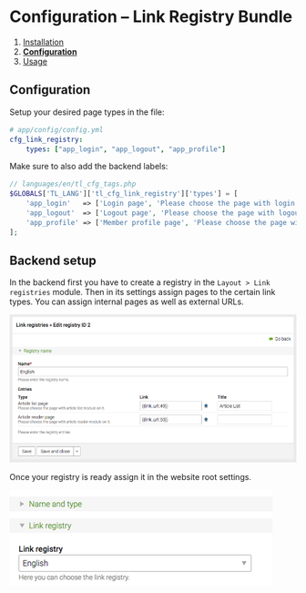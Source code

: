 # Configuration – Link Registry Bundle

1. [Installation](01-installation.md)
2. [**Configuration**](02-config.md)
3. [Usage](03-usage.md)


## Configuration

Setup your desired page types in the file:

```yaml
# app/config/config.yml
cfg_link_registry:
    types: ["app_login", "app_logout", "app_profile"]
```

Make sure to also add the backend labels:
 
```php
// languages/en/tl_cfg_tags.php
$GLOBALS['TL_LANG']['tl_cfg_link_registry']['types'] = [
    'app_login'   => ['Login page', 'Please choose the page with login module on it.'],
    'app_logout'  => ['Logout page', 'Please choose the page with logout module on it.'],
    'app_profile' => ['Member profile page', 'Please choose the page with member profile module on it.'],
];
```


## Backend setup

In the backend first you have to create a registry in the ```Layout > Link registries``` module. Then in its settings
assign pages to the certain link types. You can assign internal pages as well as external URLs.

![](images/backend-registry.png)

Once your registry is ready assign it in the website root settings.

![](images/backend-page.png)
